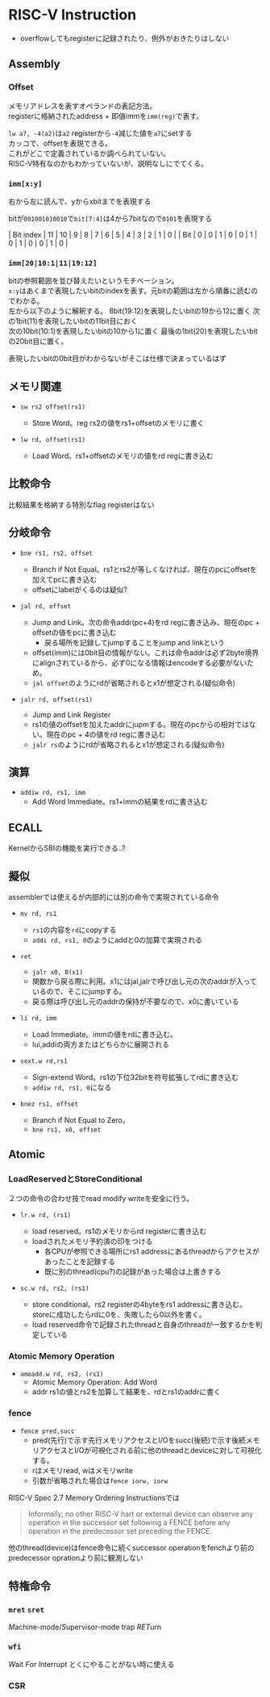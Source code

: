 # RISC-V Instruction

* overflowしてもregisterに記録されたり、例外がおきたりはしない

## Assembly

### Offset

メモリアドレスを表すオペランドの表記方法。  
registerに格納されたaddress + 即値immを`imm(reg)`で表す。

`lw a7, -4(a2)`は`a2` registerから`-4`減じた値を`a7`にsetする  
カッコで、offsetを表現できる。  
これがどこで定義されているか調べられていない。  
RISC-V特有なのかもわかっていないが、説明なしにでてくる。

### `imm[x:y]`

右から左に読んで、yからxbitまでを表現する

bitが`001001010010`で`bit[7:4]`は4から7bitなので`0101`を表現する

| Bit index | 11 | 10 | 9 | 8 | 7 | 6 | 5 | 4 | 3 | 2 | 1 | 0 |
| Bit       | 0  | 0  | 1 | 0 | 0 | 1 | 0 | 1 | 0 | 0 | 1 | 0 |

### `imm[20|10:1|11|19:12]`

bitの参照範囲を並び替えたいというモチベーション。  
`x:y`はあくまで表現したいbitのindexを表す。元bitの範囲は左から順番に読むのでわかる。  
左から以下のように解釈する。
8bit(19:12)を表現したいbitの19から12に置く
次の1bit(11)を表現したいbitの11bit目におく  
次の10bit(10:1)を表現したいbitの10から1に置く
最後の1bit(20)を表現したいbitの20bit目に置く。

表現したいbitの0bit目がわからないがそこは仕様で決まっているはず

## メモリ関連

* `sw rs2 offset(rs1)`
  * Store Word。reg rs2の値をrs1+offsetのメモリに書く

* `lw rd, offset(rs1)`
  * Load Word。rs1+offsetのメモリの値をrd regに書き込む

## 比較命令

比較結果を格納する特別なflag registerはない

## 分岐命令

* `bne rs1, rs2, offset`
  * Branch if Not Equal。rs1とrs2が等しくなければ、現在のpcにoffsetを加えてpcに書き込む
  * offsetにlabelがくるのは疑似?


* `jal rd, offset`
  * Jump and Link。次の命令addr(pc+4)をrd regに書き込み、現在のpc + offsetの値をpcに書き込む
    * 戻る場所を記録してjumpすることをjump and linkという
  * offset(imm)には0bit目の情報がない。これは命令addrは必ず2byte境界にalignされているから、必ず0になる情報はencodeする必要がないため。
  * `jal offset`のようにrdが省略されるとx1が想定される(疑似命令)

* `jalr rd, offset(rs1)`
  * Jump and Link Register
  * rs1の値のoffsetを加えたaddrにjupmする。現在のpcからの相対ではない。現在のpc + 4の値をrd regに書き込む
  * `jalr rs`のようにrdが省略されるとx1が想定される(疑似命令)

## 演算

* `addiw rd, rs1, imm`
  * Add Word Immediate。rs1+immの結果をrdに書き込む

## ECALL

KernelからSBIの機能を実行できる..?

## 擬似

assemblerでは使えるが内部的には別の命令で実現されている命令

* `mv rd, rs1`
  * `rs1`の内容を`rd`にcopyする
  * `addi rd, rs1, 0`のようにaddと0の加算で実現される

* `ret`
  * `jalr x0, 0(x1)`
  * 関数から戻る際に利用。x1にはjal,jalrで呼び出し元の次のaddrが入っているので、そこにjumpする。
  * 戻る際は呼び出し元のaddrの保持が不要なので、x0に書いている

* `li rd, imm`
  * Load Immediate。immの値をrdに書き込む。
  * lui,addiの両方またはどちらかに展開される

* `sext.w rd,rs1`
  * Sign-extend Word。rs1の下位32bitを符号拡張してrdに書き込む
  * `addiw rd, rs1, 0`になる

* `bnez rs1, offset`
  * Branch if Not Equal to Zero。
  * `bne rs1, x0, offset`

## Atomic

### LoadReservedとStoreConditional

２つの命令の合わせ技でread modify writeを安全に行う。

* `lr.w rd, (rs1)`
  * load reserved。rs1のメモリからrd registerに書き込む
  * loadされたメモリ予約済の印をつける
    * 各CPUが参照できる場所にrs1 addressにあるthreadからアクセスがあったことを記録する
    * 既に別のthread(cpu?)の記録があった場合は上書きする

* `sc.w rd, rs2, (rs1)`
  * store conditional。rs2 registerの4byteをrs1 addressに書き込む。storeに成功したらrdに0を、失敗したら0以外を書く。
  * load reserved命令で記録されたthreadと自身のthreadが一致するかを判定している

### Atomic Memory Operation

* `amoadd.w rd, rs2, (rs1)`
  * Atomic Memory Operation: Add Word
  * addr rs1の値とrs2を加算して結果を、rdとrs1のaddrに書く

### fence

* `fence pred,succ`
  * pred(先行)で示す先行メモリアクセスとI/Oをsucc(後続)で示す後続メモリアクセスとI/Oが可視化される前に他のthreadとdeviceに対して可視化する。
  * rはメモリread, wはメモリwrite
  * 引数が省略された場合は`fence iorw, iorw`

RISC-V Spec 2.7 Memory Ordering Instructionsでは  
> Informally, no other RISC-V hart or external device can observe any operation in the
successor set following a FENCE before any operation in the predecessor set preceding the FENCE.

他のthread(device)はfence命令に続くsuccessor operationをfenchより前のpredecessor oprationより前に観測しない


## 特権命令

### `mret` `sret`

*M*achine-mode/*S*upervisor-mode trap *RET*urn


### `wfi`

*W*ait *F*or *I*nterrupt
とくにやることがない時に使える

### CSR

